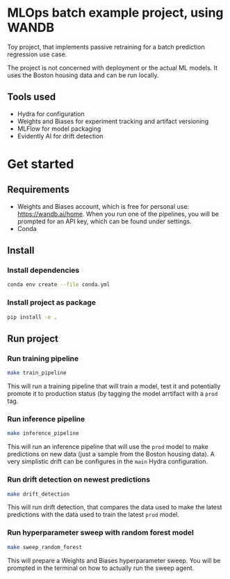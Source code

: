 # MLOps batch example project, using WANDB
Toy project, that implements passive retraining for a batch prediction regression use case.

The project is not concerned with deployment or the actual ML models. It uses the Boston housing data and can be run locally.

## Tools used
- Hydra for configuration 
- Weights and Biases for experiment tracking and artifact versioning
- MLFlow for model packaging
- Evidently AI for drift detection

# Get started

## Requirements
- Weights and Biases account, which is free for personal use: https://wandb.ai/home.
When you run one of the pipelines, you will be prompted for an API key, which can be found under settings.
- Conda

## Install
### Install dependencies
```bash
conda env create --file conda.yml 
```
### Install project as package
```bash
pip install -e .
```

## Run project
### Run training pipeline
```bash
make train_pipeline
```
This will run a training pipeline that will train a model, test it and potentially promote it to production status (by tagging the model arrtifact with a `prod` tag.
### Run inference pipeline
```bash
make inference_pipeline
```
This will run an inference pipeline that will use the `prod` model to make predictions on new data (just a sample from the Boston housing data).
A very simplistic drift can be configures in the `main` Hydra configuration.

### Run drift detection on newest predictions
```bash
make drift_detection
```
This will run drift detection, that compares the data used to make the latest predictions with the data used to train the latest `prod` model.

### Run hyperparameter sweep with random forest model
```bash
make sweep_random_forest
```
This will prepare a Weights and Biases hyperparameter sweep. You will be prompted in the terminal on how to actually run the sweep agent. 
